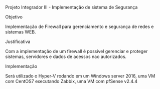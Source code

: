 Projeto Integrador III - Implementação de sistema de Segurança

Objetivo

Implementação de Firewall para gerenciamento e segurança de redes e sistemas WEB.

Justificativa

Com a implementação de um firewall é possivel gerenciar e proteger sistemas, servidores e dados de acessos nao autorizados.

Implementação

Será utilizado o Hyper-V rodando em um Windows server 2016, uma VM com CentOS7 executando Zabbix, uma VM com pfSense v2.4.4


